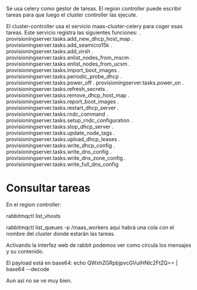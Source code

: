 Se usa celery como gestor de tareas.
El region controller puede escribir tareas para que luego el cluster controller las ejecute.

El cluster-controller usa el servicio maas-cluster-celery para coger esas tareas.
Este servicio registra las siguientes funciones:
  . provisioningserver.tasks.add_new_dhcp_host_map
  . provisioningserver.tasks.add_seamicro15k
  . provisioningserver.tasks.add_virsh
  . provisioningserver.tasks.enlist_nodes_from_mscm
  . provisioningserver.tasks.enlist_nodes_from_ucsm
  . provisioningserver.tasks.import_boot_images
  . provisioningserver.tasks.periodic_probe_dhcp
  . provisioningserver.tasks.power_off
  . provisioningserver.tasks.power_on
  . provisioningserver.tasks.refresh_secrets
  . provisioningserver.tasks.remove_dhcp_host_map
  . provisioningserver.tasks.report_boot_images
  . provisioningserver.tasks.restart_dhcp_server
  . provisioningserver.tasks.rndc_command
  . provisioningserver.tasks.setup_rndc_configuration
  . provisioningserver.tasks.stop_dhcp_server
  . provisioningserver.tasks.update_node_tags
  . provisioningserver.tasks.upload_dhcp_leases
  . provisioningserver.tasks.write_dhcp_config
  . provisioningserver.tasks.write_dns_config
  . provisioningserver.tasks.write_dns_zone_config
  . provisioningserver.tasks.write_full_dns_config




# Consultar tareas
En el region controller:

rabbitmqctl list_vhosts

rabbitmqctl list_queues -p /maas_workers
  aqui habrá una cola con el nombre del cluster donde estarán las tareas.

Activando la interfaz web de rabbit podemos ver como circula los mensajes y su contenido.

El payload está en base64:
echo QWxhZGRpbjpvcGVuIHNlc2FtZQ== | base64 --decode

Aun asi no se ve muy bien.


